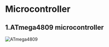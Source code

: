 # Microcontroller

## 1.ATmega4809 microcontroller
![ATmega4809](https://static6.arrow.com/aropdfconversion/arrowimages/4dd3eb8438d45d35d2d39ad53e01f2157297cb02/dm320115.jpg)
